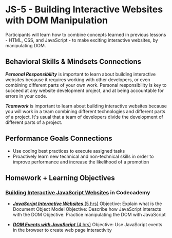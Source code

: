 # JS-5 - Building Interactive Websites with DOM Manipulation

Participants will learn how to combine concepts learned in previous lessons - HTML, CSS, and JavaScript - to make exciting   interactive websites, by manipulating DOM.

## Behavioral Skills & Mindsets Connections

***Personal Responsibility*** is important to learn about building interactive websites because it requires working with other developers, or even combining different parts of your own work. Personal responsibility is key to succeed at any website development project, and at being accountable for errors in your code.

***Teamwork*** is important to learn about building interactive websites because you will work in a team combining different technologies and different parts of a project. It's usual that a team of developers divide the development of different parts of a project.

## Performance Goals Connections

- Use coding best practices to execute assigned tasks
- Proactively learn new technical and non-technical skills in order to improve performance and increase the likelihood of a promotion

## Homework + Learning Objectives

### [Building Interactive JavaScript Websites](https://www.codecademy.com/learn/build-interactive-websites) in Codecademy

- [***JavaScript Interactive Websites*** (5 hrs)](https://www.codecademy.com/courses/build-interactive-websites/lessons/script-element/exercises/script-element-intro)
Objective: Explain what is the Document Object Model
Objective: Describe how JavaScript interacts with the DOM
Objective: Practice manipulating the DOM with JavaScript

- [***DOM Events with JavaScript*** (4 hrs)](https://www.codecademy.com/courses/build-interactive-websites/lessons/dom-events/resume)
    Objective: Use JavaScript events in the browser to create web page interactivity
